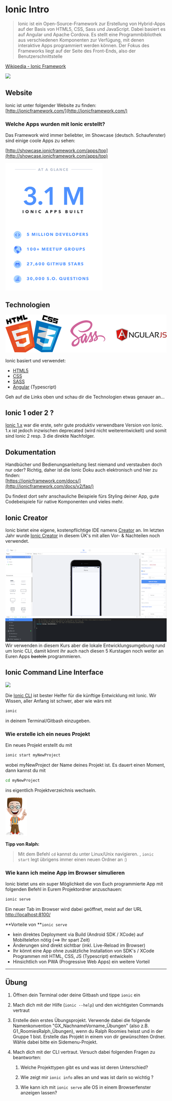 # Ionic Intro

> Ionic ist ein Open-Source-Framework zur Erstellung von Hybrid-Apps auf der Basis von HTML5, CSS, Sass und JavaScript. Dabei basiert es auf Angular und Apache Cordova. Es stellt eine Programmbibliothek aus verschiedenen Komponenten zur Verfügung, mit denen interaktive Apps programmiert werden können. Der Fokus des Frameworks liegt auf der Seite des Front-Ends, also der Benutzerschnittstelle

[Wikipedia - Ionic Framework](https://enz.lu/7t)

![](https://camo.githubusercontent.com/37a6df450ce824e202f7e1df124bafc3a3156a1d/687474703a2f2f646e6469676974616c2e6e65742f77702d636f6e74656e742f75706c6f6164732f323031352f30332f696f6e69632d6c6f676f2d626c6f672d373637783335352e706e67)

## Website

Ionic ist unter folgender Website zu finden:  
[http://ionicframework.com/](http://ionicframework.com/)

### Welche Apps wurden mit Ionic erstellt?

Das Framework wird immer beliebter, im Showcase \(deutsch. Schaufenster\) sind einige coole Apps zu sehen:

[http://showcase.ionicframework.com/apps/top](http://showcase.ionicframework.com/apps/top)

![](/_allgemein/ionic-usage.png)

## Technologien

![](/tag1/html_css_angular.png)

Ionic basiert und verwendet:

* [HTML5](https://de.wikipedia.org/wiki/HTML5)
* [CSS](https://de.wikipedia.org/wiki/Cascading_Style_Sheets)
* [SASS](http://sass-lang.com/)
* [Angular](https://angularjs.org/) \(Typescript\)

Geh auf die Links oben und schau dir die Technologien etwas genauer an...

## Ionic 1 oder 2 ?

[Ionic 1.x](http://ionicframework.com/docs/v1/) war die erste, sehr gute produktiv verwendbare Version von Ionic. 1.x ist jedoch inzwischen deprecated \(wird nicht weiterentwickelt\) und somit sind Ionic 2 resp. 3 die direkte Nachfolger.

## Dokumentation

Handbücher und Bedienungsanleitung liest niemand und verstauben doch nur oder? Richtig, daher ist die Ionic Doku auch elektronisch und hier zu finden:  
[https://ionicframework.com/docs/](http://ionicframework.com/docs/v2/faq/)

Du findest dort sehr anschauliche Beispiele fürs Styling deiner App, gute Codebeispiele für native Komponenten und vieles mehr.

## Ionic Creator

Ionic bietet eine eigene, kostenpflichtige IDE namens [Creator](https://creator.ionic.io/app/login) an. Im letzten Jahr wurde [Ionic Creator](https://creator.ionic.io/app/login) in diesem ÜK's mit allen Vor- & Nachteilen noch verwendet.

![](/tag1/ionic_creator.png)  
Wir verwenden in diesem Kurs aber die lokale Entwicklungsumgebung rund um Ionic CLI, damit könnt ihr auch nach diesen 5 Kurstagen noch weiter an Euren Apps ~~basteln~~ programmieren.

## Ionic Command Line Interface

![](https://ionicframework.com/img/docs/symbols/docs-cli-symbol@2x.png)

Die [Ionic CLI](https://ionicframework.com/docs/cli/) ist bester Helfer für die künftige Entwicklung mit Ionic. Wir Wissen, aller Anfang ist schwer, aber wie wärs mit

```bash
ionic
```

in deinem Terminal/Gitbash einzugeben.

### Wie erstelle ich ein neues Projekt

Ein neues Projekt erstellt du mit

```bash
ionic start myNewProject
```

wobei myNewProject der Name deines Projekt ist. Es dauert einen Moment, dann kannst du mit

```bash
cd myNewProject
```

ins eigentlich Projektverzeichnis wechseln.

![](/_allgemein/ralph_tipp.png)

**Tipp von Ralph:**

> Mit dem Befehl `cd` kannst du unter Linux/Unix navigieren. , `ionic start` legt übrigens immer einen neuen Ordner an :\)

### Wie kann ich meine App im Browser simulieren

Ionic bietet uns ein super Möglichkeit die von Euch programmierte App mit folgenden Befehl in Eurem Projektordner anzuschauen:

```bash
ionic serve
```

Ein neuer Tab im Browser wird dabei geöffnet, meist auf der URL [http://localhost:8100/](http://localhost:8100/)

**Vorteile von **`ionic serve`

* kein direktes Deployment via Build \(Android SDK / XCode\) auf Mobiltelefon nötig \(==&gt; Ihr spart Zeit\)
* Änderungen sind direkt sichtbar \(inkl. Live-Reload im Browser\)
* Ihr könnt eine App ohne zusätzliche Installation von SDK's / XCode Programmen mit HTML, CSS, JS \(Typescript\) entwickeln
* Hinsichtlich von PWA \(Progressive Web Apps\) ein weitere Vorteil

---

## Übung

1. Öffnen dein Terminal oder deine Gitbash und tippe `ionic` ein

2. Mach dich mit der Hilfe \(`ionic --help`\) und den wichtigsten Commands vertraut

3. Erstelle dein erstes Übungsprojekt. Verwende dabei die folgende Namenkonvention "GX\_NachnameVorname\_Übungen" \(also z.B. G1\_RoomiesRalph\_Übungen\), wenn du Ralph Roomies heisst und in der Gruppe 1 bist. Erstelle das Projekt in einem von dir gewünschten Ordner.  Wähle dabei bitte ein Sidemenu-Projekt.

4. Mach dich mit der CLI vertraut. Versuch dabei folgenden Fragen zu beantworten:

   1. Welche Projekttypen gibt es und was ist deren Unterschied?

   2. Wie zeigt mir `ionic info` alles an und was ist darin so wichtig ?

   3. Wie kann ich mit `ionic serve` alle OS in einem Browserfenster anzeigen lassen?



